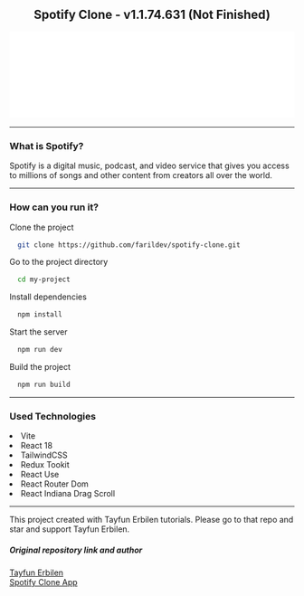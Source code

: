 
<div align="center">
    <h2 align="center">Spotify Clone - v1.1.74.631 (Not Finished)</h2>
    <div><img src="./src/assets/icons/Spotify-text.svg"></div>
</div>
<hr/>
<div>
<h3>What is Spotify?</h3>
<p>Spotify is a digital music, podcast, and video service that gives you access to millions of songs and other content from creators all over the world.</p>
</div>
<div >
<hr/>
<h3> How can you run it?</h3>

Clone the project

```bash
  git clone https://github.com/farildev/spotify-clone.git
```

Go to the project directory

```bash
  cd my-project
```

Install dependencies

```bash
  npm install
```

Start the server

```bash
  npm run dev
```

Build the project

```bash
  npm run build
```
</div>
<hr/>
<div>
    <h3>Used Technologies</h3>
    <li> Vite </li>
    <li> React 18 </li>
    <li> TailwindCSS </li>
    <li> Redux Tookit </li>
    <li> React Use </li>
    <li> React Router Dom </li>
    <li> React Indiana Drag Scroll </li>
</div>
<hr/>
<div>
<p>This project created with Tayfun Erbilen tutorials. Please go to that repo and star and support Tayfun Erbilen.</p>
<h5> Original repository link and author</h5>
<a href="https://github.com/tayfunerbilen">Tayfun Erbilen</a>
<br/>
<a href="https://github.com/tayfunerbilen/react-tailwind-spotify-clone">Spotify Clone App</a>
</div>

